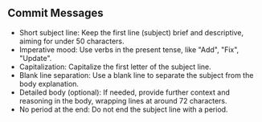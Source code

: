 ## Commit Messages
- Short subject line: Keep the first line (subject) brief and descriptive, aiming for under 50 characters. 
- Imperative mood: Use verbs in the present tense, like "Add", "Fix", "Update". 
- Capitalization: Capitalize the first letter of the subject line. 
- Blank line separation: Use a blank line to separate the subject from the body explanation. 
- Detailed body (optional): If needed, provide further context and reasoning in the body, wrapping lines at around 72 characters. 
- No period at the end: Do not end the subject line with a period. 
